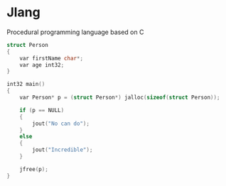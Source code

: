 # Jlang
Procedural programming language based on C

```C
struct Person
{
    var firstName char*; 
    var age int32; 
}

int32 main()
{
    var Person* p = (struct Person*) jalloc(sizeof(struct Person));

    if (p == NULL) 
    {
        jout("No can do"); 
    }
    else 
    {
        jout("Incredible");
    }

    jfree(p);
}
